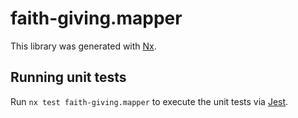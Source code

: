 # faith-giving.mapper

This library was generated with [Nx](https://nx.dev).

## Running unit tests

Run `nx test faith-giving.mapper` to execute the unit tests via [Jest](https://jestjs.io).
